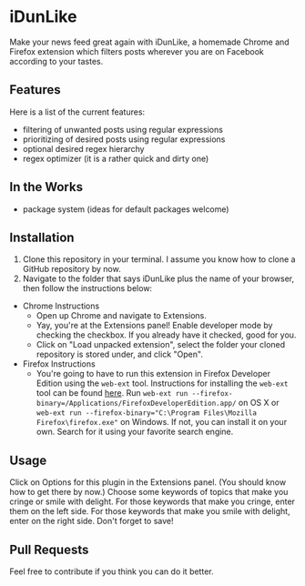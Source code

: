 # iDunLike
Make your news feed great again with iDunLike, a homemade Chrome and Firefox extension which filters posts wherever you are on Facebook according to your tastes.

## Features
Here is a list of the current features:
* filtering of unwanted posts using regular expressions
* prioritizing of desired posts using regular expressions
* optional desired regex hierarchy
* regex optimizer (it is a rather quick and dirty one)

## In the Works
* package system \(ideas for default packages welcome\)

## Installation
1. Clone this repository in your terminal. I assume you know how to clone a GitHub repository by now.
2. Navigate to the folder that says iDunLike plus the name of your browser, then follow the instructions below:
* Chrome Instructions
    - Open up Chrome and navigate to Extensions.
    - Yay, you're at the Extensions panel! Enable developer mode by checking the checkbox. If you already have it checked, good for you.
  	- Click on "Load unpacked extension", select the folder your cloned repository is stored under, and click "Open".
* Firefox Instructions
    - You're going to have to run this extension in Firefox Developer Edition using the `web-ext` tool. Instructions for installing the `web-ext` tool can be found [here](https://developer.mozilla.org/en-US/Add-ons/WebExtensions/Getting_started_with_web-ext). Run `web-ext run --firefox-binary=/Applications/FirefoxDeveloperEdition.app/` on OS X or `web-ext run --firefox-binary="C:\Program Files\Mozilla Firefox\firefox.exe"` on Windows. If not, you can  install it on your own. Search for it using your favorite search engine.

## Usage
Click on Options for this plugin in the Extensions panel. \(You should know how to get there by now.\) Choose some keywords of topics that make you cringe or smile with delight. For those keywords that make you cringe, enter them on the left side. For those keywords that make you smile with delight, enter on the right side. Don't forget to save!

## Pull Requests
Feel free to contribute if you think you can do it better.
